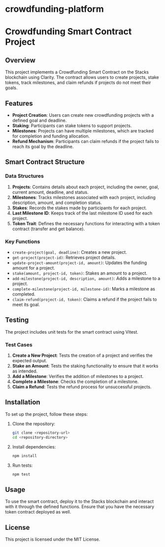 # crowdfunding-platform
 

# Crowdfunding Smart Contract Project

## Overview

This project implements a Crowdfunding Smart Contract on the Stacks blockchain using Clarity. The contract allows users to create projects, stake tokens, track milestones, and claim refunds if projects do not meet their goals.

## Features

- **Project Creation**: Users can create new crowdfunding projects with a defined goal and deadline.
- **Staking**: Participants can stake tokens to support projects.
- **Milestones**: Projects can have multiple milestones, which are tracked for completion and funding allocation.
- **Refund Mechanism**: Participants can claim refunds if the project fails to reach its goal by the deadline.

## Smart Contract Structure

### Data Structures

1. **Projects**: Contains details about each project, including the owner, goal, current amount, deadline, and status.
2. **Milestones**: Tracks milestones associated with each project, including description, amount, and completion status.
3. **Stakes**: Records the stakes made by participants for each project.
4. **Last Milestone ID**: Keeps track of the last milestone ID used for each project.
5. **Token Trait**: Defines the necessary functions for interacting with a token contract (transfer and get balance).

### Key Functions

- `create-project(goal, deadline)`: Creates a new project.
- `get-project(project-id)`: Retrieves project details.
- `update-project-amount(project-id, amount)`: Updates the funding amount for a project.
- `stake(amount, project-id, token)`: Stakes an amount to a project.
- `add-milestone(project-id, description, amount)`: Adds a milestone to a project.
- `complete-milestone(project-id, milestone-id)`: Marks a milestone as completed.
- `claim-refund(project-id, token)`: Claims a refund if the project fails to meet its goal.

## Testing

The project includes unit tests for the smart contract using Vitest.

### Test Cases

1. **Create a New Project**: Tests the creation of a project and verifies the expected output.
2. **Stake an Amount**: Tests the staking functionality to ensure that it works as intended.
3. **Add a Milestone**: Verifies the addition of milestones to a project.
4. **Complete a Milestone**: Checks the completion of a milestone.
5. **Claim a Refund**: Tests the refund process for unsuccessful projects.

## Installation

To set up the project, follow these steps:

1. Clone the repository:
   ```bash
   git clone <repository-url>
   cd <repository-directory>
   ```

2. Install dependencies:
   ```bash
   npm install
   ```

3. Run tests:
   ```bash
   npm test
   ```

## Usage

To use the smart contract, deploy it to the Stacks blockchain and interact with it through the defined functions. Ensure that you have the necessary token contract deployed as well.

## License

This project is licensed under the MIT License.
